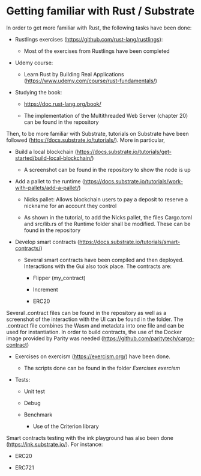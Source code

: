 # Getting familiar with Rust / Substrate

In order to get more familiar with Rust, the following tasks have been done:

  * Rustlings exercises (https://github.com/rust-lang/rustlings):
  
    * Most of the exercises from Rustlings have been completed

  * Udemy course:
  
    * Learn Rust by Building Real Applications (https://www.udemy.com/course/rust-fundamentals/)
    
  * Studying the book:
  
    * https://doc.rust-lang.org/book/
    
    * The implementation of the Multithreaded Web Server (chapter 20) can be found in the repository
    
Then, to be more familiar with Substrate, tutorials on Substrate have been followed (https://docs.substrate.io/tutorials/). More in particular,

  * Build a local blockchain (https://docs.substrate.io/tutorials/get-started/build-local-blockchain/)
  
  	* A screenshot can be found in the repository to show the node is up
    
  * Add a pallet to the runtime (https://docs.substrate.io/tutorials/work-with-pallets/add-a-pallet/)

    * Nicks pallet: Allows blockchain users to pay a deposit to reserve a nickname for an account they control

    * As shown in the tutorial, to add the Nicks pallet, the files Cargo.toml and src/lib.rs of the Runtime folder shall be modified. These can be found in the repository
     
  * Develop smart contracts (https://docs.substrate.io/tutorials/smart-contracts/)
  
      * Several smart contracts have been compiled and then deployed. Interactions with the Gui also took place. The contracts are:
    
      	* Flipper (my_contract)
      	
      	* Increment
      	
      	* ERC20
      	
Several .contract files can be found in the repository as well as a screenshot of the interaction with the UI can be found in the folder. The .contract file combines the Wasm and metadata into one file and can be used for instantiation. In order to build contracts, the use of the Docker image provided by Parity was needed (https://github.com/paritytech/cargo-contract)

  * Exercises on exercism (https://exercism.org/) have been done. 
  
      * The scripts done can be found in the folder *Exercises exercism*

  * Tests:

      * Unit test
    
      * Debug
     
      * Benchmark
      
      	  * Use of the Criterion library

Smart contracts testing with the ink playground has also been done (https://ink.substrate.io/). For instance:

  * ERC20
    
  * ERC721




  
  
